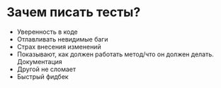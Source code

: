 # Зачем писать тесты?
* Уверенность в коде
* Отлавливать невидимые баги
* Страх внесения изменений
* Показывают, как должен работать метод/что он должен делать. Документация
* Другой не сломает
* Быстрый фидбек
